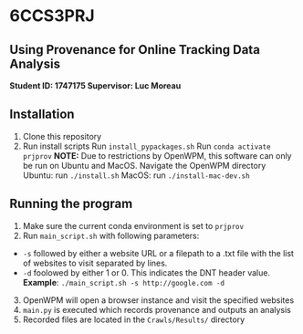 # 6CCS3PRJ
## Using Provenance for Online Tracking Data Analysis
__Student ID: 1747175
Supervisor: Luc Moreau__

## Installation
1. Clone this repository
2. Run install scripts
Run `install_pypackages.sh`
Run `conda activate prjprov`
__NOTE:__ Due to restrictions by OpenWPM, this software can only be run on Ubuntu and MacOS.
Navigate the OpenWPM directory
Ubuntu: run `./install.sh` 
MacOS: run `./install-mac-dev.sh`

## Running the program
1. Make sure the current conda environment is set to `prjprov`
2. Run `main_script.sh` with following parameters:
* `-s` followed by either a website URL or a filepath to a .txt file with the list of websites to visit separated by lines.
* `-d` foolowed by either 1 or 0. This indicates the DNT header value.
__Example__: `./main_script.sh -s http://google.com -d`
3. OpenWPM will open a browser instance and visit the specified websites
4. `main.py` is executed which records provenance and outputs an analysis
5. Recorded files are located in the `Crawls/Results/` directory
